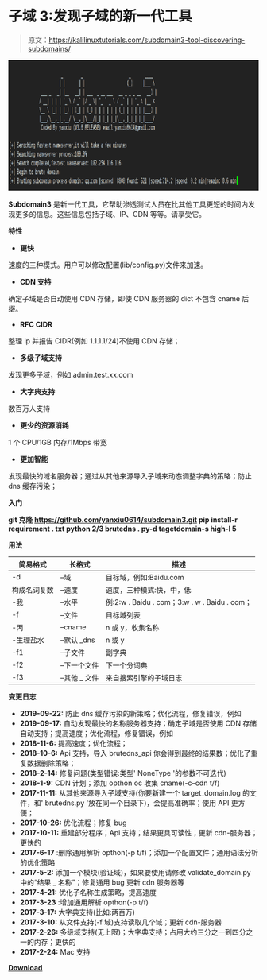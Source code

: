 # 子域 3:发现子域的新一代工具

> 原文：<https://kalilinuxtutorials.com/subdomain3-tool-discovering-subdomains/>

[![SubDomain3: A New Generation Tool For Discovering Subdomains](img//d7b3001a96d36b40e9fc25f2817543ac.png "SubDomain3: A New Generation Tool For Discovering Subdomains")](https://1.bp.blogspot.com/-Cqy7PisHvdc/XeT4N3x9NvI/AAAAAAAADt8/tYps6DK0qocro1-ZZKN7MpFB96FYmTu-ACLcBGAsYHQ/s1600/screenshot--1%2B%25282%2529.png)

**Subdomain3** 是新一代工具，它帮助渗透测试人员在比其他工具更短的时间内发现更多的信息。这些信息包括子域、IP、CDN 等等。请享受它。

**特性**

*   **更快**

速度的三种模式。用户可以修改配置(lib/config.py)文件来加速。

*   **CDN 支持**

确定子域是否自动使用 CDN 存储，即使 CDN 服务器的 dict 不包含 cname 后缀。

*   **RFC CIDR**

整理 ip 并报告 CIDR(例如 1.1.1.1/24)不使用 CDN 存储；

*   **多级子域支持**

发现更多子域，例如:admin.test.xx.com

*   **大字典支持**

数百万人支持

*   **更少的资源消耗**

1 个 CPU/1GB 内存/1Mbps 带宽

*   **更加智能**

发现最快的域名服务器；通过从其他来源导入子域来动态调整字典的策略；防止 dns 缓存污染；

**入门**

**git 克隆 https://github.com/yanxiu0614/subdomain3.git
pip install-r requirement . txt
python 2/3 brutedns . py-d tagetdomain-s high-l 5**

**用法**

| 简易格式 | 长格式 | 描述 |
| --- | --- | --- |
| -d | –域 | 目标域，例如:Baidu.com |
| 构成名词复数 | –速度 | 速度，三种模式:快，中，低 |
| -我 | –水平 | 例:2:w . Baidu . com；3:w . w . Baidu . com； |
| -f | –文件 | 目标域列表 |
| -丙 | –cname | n 或 y，收集名称 |
| -生理盐水 | –默认 _dns | n 或 y |
| -f1 | –子文件 | 副字典 |
| -f2 | –下一个文件 | 下一个分词典 |
| -f3 | –其他 _ 文件 | 来自搜索引擎的子域日志 |

**变更日志**

*   **2019-09-22:** 防止 dns 缓存污染的新策略；优化流程，修复错误，例如
*   **2019-09-17:** 自动发现最快的名称服务器支持；确定子域是否使用 CDN 存储自动支持；提高速度；优化流程，修复错误，例如
*   **2018-11-6:** 提高速度；优化流程；
*   **2018-10-6:** Api 支持，导入 brutedns_api 你会得到最终的结果数；优化了重复数据删除策略；
*   **2018-2-14:** 修复问题(类型错误:类型' NoneType '的参数不可迭代)
*   **2018-1-9:** CDN 计划；添加 opthon oc 收集 cname(-c–cdn t/f)
*   **2017-11-11:** 从其他来源导入子域支持(你要新建一个 target_domain.log 的文件，和' brutedns.py '放在同一个目录下)，会提高准确率；使用 API 更方便；
*   **2017-10-26:** 优化流程；修复 bug
*   **2017-10-11:** 重建部分程序；Api 支持；结果更具可读性；更新 cdn-服务器；更快的
*   **2017-6-17** :删除通用解析 opthon(-p t/f)；添加一个配置文件；通用语法分析的优化策略
*   **2017-5-2:** 添加一个模块(验证域)，如果要使用请修改 validate_domain.py 中的“结果 _ 名称”；修复通用 bug 更新 cdn 服务器等
*   **2017-4-21:** 优化子名称生成策略，提高速度
*   **2017-3-23** :增加通用解析 opthon(-p t/f)
*   **2017-3-17:** 大字典支持(比如:两百万)
*   **2017-3-10:** 从文件支持(-f 域)支持读取几个域；更新 cdn-服务器
*   **2017-2-26:** 多级域支持(无上限)；大字典支持；占用大约三分之一到四分之一的内存；更快的
*   **2017-2-24:** Mac 支持

[**Download**](https://github.com/yanxiu0614/subdomain3)